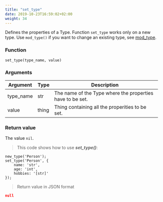 ```yaml
---
title: "set_type"
date: 2019-10-23T16:59:02+02:00
weight: 34
---
```


Defines the properties of a Type. Function `set_type` works only on a new type. Use `mod_type()` if you want to change an existing type, see [mod_type](../mod_type).

### Function

`set_type(type_name, value)`

### Arguments

Argument | Type | Description
-------- | ---- | -----------
type_name | str | The name of the Type where the properties have to be set.
value | thing | Thing containing all the properities to be set.

### Return value

The value `nil`.

> This code shows how to use ***set_type()***:

```thingsdb,json_response
new_type('Person');
set_type('Person', {
    name: 'str',
    age: 'int',
    hobbies: '[str]'
});
```

> Return value in JSON format

```json
null
```
